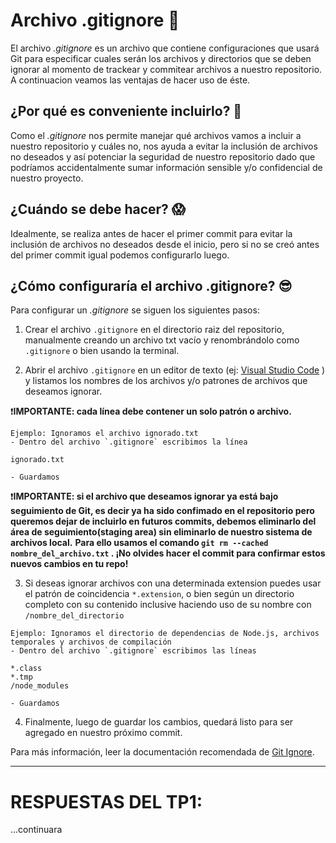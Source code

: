 # Archivo .gitignore 🎉

El archivo _.gitignore_ es un archivo que contiene configuraciones que usará Git para especificar cuales serán los archivos y directorios que se deben ignorar al momento de trackear y commitear archivos a nuestro repositorio. A continuacion veamos las ventajas de hacer uso de éste.

## ¿Por qué es conveniente incluirlo? 🤔

Como el _.gitignore_ nos permite manejar qué archivos vamos a incluir a nuestro repositorio y cuáles no, nos ayuda a evitar la inclusión de archivos no deseados y así potenciar la seguridad de nuestro repositorio dado que podríamos accidentalmente sumar información sensible y/o confidencial de nuestro proyecto.

## ¿Cuándo se debe hacer? 😱

Idealmente, se realiza antes de hacer el primer commit para evitar la inclusión de archivos no deseados desde el inicio, pero si no se creó antes del primer commit igual podemos configurarlo luego.

## ¿Cómo configuraría el archivo .gitignore? 😎

Para configurar un _.gitignore_ se siguen los siguientes pasos:

1. Crear el archivo `.gitignore` en el directorio raiz del repositorio, manualmente creando un archivo txt vacío y renombrándolo como `.gitignore` o bien usando la terminal.

2. Abrir el archivo `.gitignore` en un editor de texto (ej: [Visual Studio Code](https://code.visualstudio.com) ) y listamos los nombres de los archivos y/o patrones de archivos que deseamos ignorar. 

❗**IMPORTANTE: cada línea debe contener un solo patrón o archivo.**

```
Ejemplo: Ignoramos el archivo ignorado.txt
- Dentro del archivo `.gitignore` escribimos la línea

ignorado.txt

- Guardamos
```
❗**IMPORTANTE: si el archivo que deseamos ignorar ya está bajo seguimiento de Git, es decir ya ha sido confimado en el repositorio pero queremos dejar de incluirlo en futuros commits, debemos eliminarlo del área de seguimiento(staging area) sin eliminarlo de nuestro sistema de archivos local.**
**Para ello usamos el comando `git rm --cached nombre_del_archivo.txt` . ¡No olvides hacer el commit para confirmar estos nuevos cambios en tu repo!**

3. Si deseas ignorar archivos con una determinada extension puedes usar el patrón de coincidencia `*.extension`, o bien según un directorio completo con su contenido inclusive haciendo uso de su nombre con `/nombre_del_directorio`

```
Ejemplo: Ignoramos el directorio de dependencias de Node.js, archivos temporales y archivos de compilación
- Dentro del archivo `.gitignore` escribimos las líneas

*.class
*.tmp
/node_modules

- Guardamos
```

4. Finalmente, luego de guardar los cambios, quedará listo para ser agregado en nuestro próximo commit.


Para más información, leer la documentación recomendada de [Git Ignore](https://docs.github.com/es/get-started/getting-started-with-git/ignoring-files).

---------------------------------------------------------------------------------------------------------------------------

# RESPUESTAS DEL TP1:

...continuara
